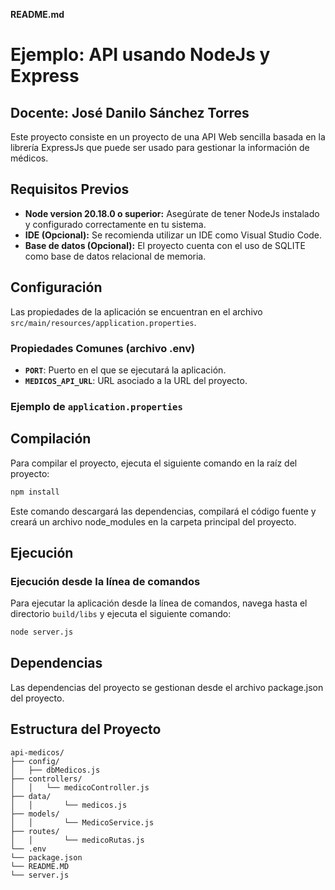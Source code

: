 **README.md**

# Ejemplo: API usando NodeJs y Express

## Docente: José Danilo Sánchez Torres

Este proyecto consiste en un proyecto de una API Web sencilla basada en la librería ExpressJs que puede ser usado para gestionar la información de médicos.

## Requisitos Previos

* **Node version 20.18.0 o superior:** Asegúrate de tener NodeJs instalado y configurado correctamente en tu sistema.
* **IDE (Opcional):** Se recomienda utilizar un IDE como Visual Studio Code.
* **Base de datos (Opcional):** El proyecto cuenta con el uso de SQLITE como base de datos relacional de memoria.

## Configuración

Las propiedades de la aplicación se encuentran en el archivo `src/main/resources/application.properties`.

### Propiedades Comunes (archivo .env)

* **`PORT`**: Puerto en el que se ejecutará la aplicación.
* **`MEDICOS_API_URL`**: URL asociado a la URL del proyecto.

### Ejemplo de `application.properties`


## Compilación

Para compilar el proyecto, ejecuta el siguiente comando en la raíz del proyecto:

```bash
npm install
```

Este comando descargará las dependencias, compilará el código fuente y creará un archivo node_modules en la carpeta principal del proyecto.

## Ejecución

### Ejecución desde la línea de comandos

Para ejecutar la aplicación desde la línea de comandos, navega hasta el directorio `build/libs` y ejecuta el siguiente comando:

```bash
node server.js
```

## Dependencias

Las dependencias del proyecto se gestionan desde el archivo package.json del proyecto.

## Estructura del Proyecto

```
api-medicos/
├── config/
│   ├── dbMedicos.js
├── controllers/
│   │   └── medicoController.js
├── data/
│   │       └── medicos.js
├── models/
│   │       └── MedicoService.js
├── routes/
│   │       └── medicoRutas.js
└── .env
└── package.json
└── README.MD
└── server.js
```


